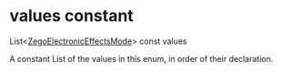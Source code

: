 


# values constant







List&lt;[ZegoElectronicEffectsMode](../../zego_uikit_prebuilt_live_audio_room/ZegoElectronicEffectsMode.md)> const values
  




<p>A constant List of the values in this enum, in order of their declaration.</p>










